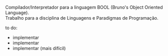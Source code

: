 Compilador/Interpretador para a linguagem BOOL (Bruno's Object Oriented Language).  
Trabalho para a disciplina de Linguagens e Paradigmas de Programação.

to do:
- implementar <prototype>
- implementar <attr>
- implementar <if> (mais difícil)
